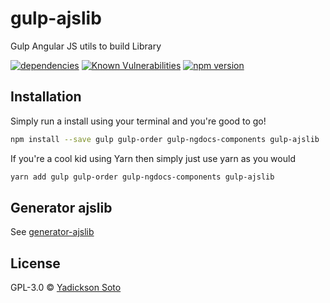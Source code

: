 # gulp-ajslib
Gulp Angular JS utils to build Library

[![dependencies][dependencies-image]][dependencies-url]
[![Known Vulnerabilities][vulnerabilities-image]][vulnerabilities-url]
[![npm version][npm-image]][npm-url]

## Installation

Simply run a install using your terminal and you're good to go!

```bash
npm install --save gulp gulp-order gulp-ngdocs-components gulp-ajslib 
```

If you're a cool kid using Yarn then simply just use yarn as you would

```bash
yarn add gulp gulp-order gulp-ngdocs-components gulp-ajslib 
```

## Generator ajslib

See [generator-ajslib](https://github.com/yadickson/generator-ajslib)

## License

GPL-3.0 © [Yadickson Soto](https://github.com/yadickson)

[dependencies-image]: https://david-dm.org/yadickson/gulp-ajslib/status.svg
[dependencies-url]: https://david-dm.org/yadickson/gulp-ajslib?view=list

[vulnerabilities-image]: https://snyk.io/package/npm/gulp-ajslib/badge.svg
[vulnerabilities-url]: https://snyk.io/package/npm/gulp-ajslib

[npm-image]: https://badge.fury.io/js/gulp-ajslib.svg
[npm-url]: https://badge.fury.io/js/gulp-ajslib
